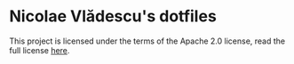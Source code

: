 # Nicolae Vlădescu's dotfiles

This project is licensed under the terms of the Apache 2.0 license, read the full license [here](LICENSE).
